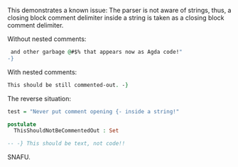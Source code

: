 <!-- This file was automatically generated by agda2lagda 0.2023.1.12. -->

This demonstrates a known issue:
The parser is not aware of strings, thus,
a closing block comment delimiter inside a string
is taken as a closing block comment delimiter.

Without nested comments:

<!-- This is commented-out.
test = "A weird string with comment closing
 -->
```agda
 and other garbage @#$% that appears now as Agda code!"
-}
```

With nested comments:

<!-- 
{- This is commented-out.
test = "A weird string with comment closing -} and other garbage @#$%!"
-- NB: this confuses even Agda (at the time of writing, version 2.6.1).
 -->
```agda
This should be still commented-out. -}
```

The reverse situation:

```agda
test = "Never put comment opening {- inside a string!"

postulate
  ThisShouldNotBeCommentedOut : Set

-- -} This should be text, not code!!
```

SNAFU.
